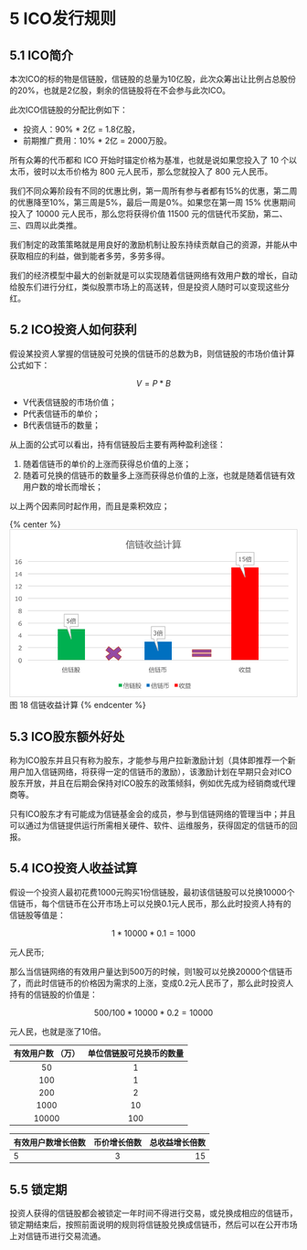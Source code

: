 # 5	ICO发行规则

## 5.1	ICO简介

本次ICO的标的物是信链股，信链股的总量为10亿股，此次众筹出让比例占总股份的20%，也就是2亿股，剩余的信链股将在不会参与此次ICO。

此次ICO信链股的分配比例如下：

* 投资人：90% * 2亿 = 1.8亿股，
* 前期推广费用：10% * 2亿 = 2000万股。

所有众筹的代币都和 ICO 开始时锚定价格为基准，也就是说如果您投入了 10 个以太币，彼时以太币价格为 800 元人民币，那么您就投入了 800 元人民币。

我们不同众筹阶段有不同的优惠比例，第一周所有参与者都有15%的优惠，第二周的优惠降至10%，第三周是5%，最后一周是0%。如果您在第一周 15% 优惠期间投入了 10000 元人民币，那么您将获得价值 11500 元的信链代币奖励，第二、三、四周以此类推。

我们制定的政策策略就是用良好的激励机制让股东持续贡献自己的资源，并能从中获取相应的利益，做到能者多劳，多劳多得。

我们的经济模型中最大的创新就是可以实现随着信链网络有效用户数的增长，自动给股东们进行分红，类似股票市场上的高送转，但是投资人随时可以变现这些分红。

## 5.2	ICO投资人如何获利

假设某投资人掌握的信链股可兑换的信链币的总数为B，则信链股的市场价值计算公式如下：

$$
V = P * B
$$
	
-	V代表信链股的市场价值；
-	P代表信链币的单价；
-	B代表信链币的数量；

从上面的公式可以看出，持有信链股后主要有两种盈利途径：

1.	随着信链币的单价的上涨而获得总价值的上涨；
2.	随着可兑换的信链币的数量多上涨而获得总价值的上涨，也就是随着信链有效用户数的增长而增长；

以上两个因素同时起作用，而且是乘积效应；

{% center %}
![图 18 信链收益计算](./imgs/img18.png)
图 18 信链收益计算
{% endcenter %}


## 5.3	ICO股东额外好处

称为ICO股东并且只有称为股东，才能参与用户拉新激励计划（具体即推荐一个新用户加入信链网络，将获得一定的信链币的激励），该激励计划在早期只会对ICO股东开放，并且在后期会保持对ICO股东的政策倾斜，例如优先成为经销商或代理商等。

只有ICO股东才有可能成为信链基金会的成员，参与到信链网络的管理当中；并且可以通过为信链提供运行所需相关硬件、软件、运维服务，获得固定的信链币的回报。

## 5.4	ICO投资人收益试算

假设一个投资人最初花费1000元购买1份信链股，最初该信链股可以兑换10000个信链币，每个信链币在公开市场上可以兑换0.1元人民币，那么此时投资人持有的信链股等值是：

$$
1 * 10000 * 0.1 = 1000
$$

元人民币;

那么当信链网络的有效用户量达到500万的时候，则1股可以兑换20000个信链币了，而此时信链币的价格因为需求的上涨，变成0.2元人民币了，那么此时投资人持有的信链股的价值是：

$$
500/100 * 10000 * 0.2 = 10000
$$

元人民，也就是涨了10倍。

| 有效用户数 （万）       | 单位信链股可兑换币的数量           | 
| :-------------: |:-------------:|
| 50  | 1     | 
| 100 | 1     |
| 200 | 2     |
| 1000 | 10     |
| 10000 | 100     |



| 有效用户数增长倍数        | 币价增长倍数           | 总收益增长倍数  |
| :------------- |:-------------:| -----:|
| 5         | 3         | 15 |



## 5.5	锁定期

投资人获得的信链股都会被锁定一年时间不得进行交易，或兑换成相应的信链币，锁定期结束后，按照前面说明的规则将信链股兑换成信链币，然后可以在公开市场上对信链币进行交易流通。

